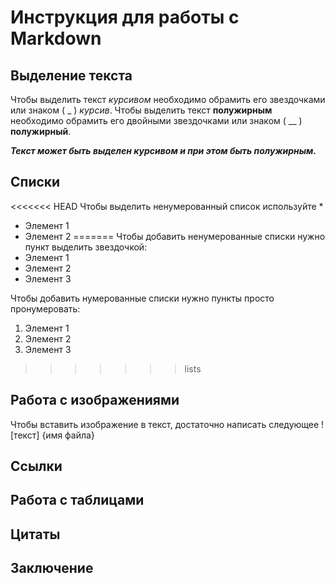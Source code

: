 # Инструкция для работы с Markdown

## Выделение текста

Чтобы выделить текст *курсивом* необходимо обрамить его звездочками или знаком ( _ ) _курсив_.
Чтобы выделить текст **полужирным** необходимо обрамить его двойными звездочками или знаком ( __ ) __полужирный__.

*__Текст может быть выделен курсивом и при этом быть полужирным.__*
## Списки

<<<<<<< HEAD
Чтобы выделить ненумерованный список используйте *
* Элемент 1
* Элемент 2
=======
Чтобы добавить ненумерованные списки нужно пункт выделить звездочкой:
* Элемент 1
* Элемент 2
* Элемент 3

Чтобы добавить нумерованные списки нужно пункты просто пронумеровать:
1. Элемент 1
2. Элемент 2
3. Элемент 3
>>>>>>> lists

## Работа с изображениями
Чтобы вставить изображение в текст, достаточно написать следующее ! [текст] {имя файла}

## Ссылки

## Работа с таблицами

## Цитаты

## Заключение